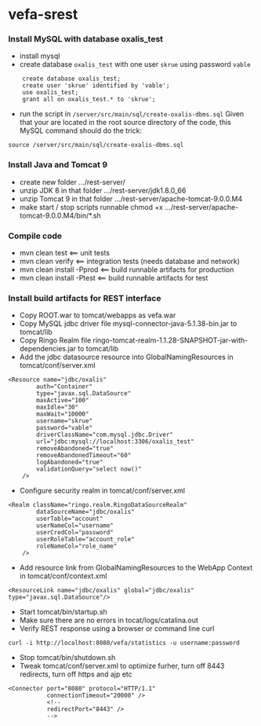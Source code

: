 # vefa-srest

### Install MySQL with database oxalis_test
- install mysql
- create database `oxalis_test` with one user `skrue` using password `vable`
````
    create database oxalis_test;
    create user 'skrue' identified by 'vable';
    use oxalis_test;
    grant all on oxalis_test.* to 'skrue';
````
- run the script in `/server/src/main/sql/create-oxalis-dbms.sql`
Given that your are located in the root source directory of the code, this
MySQL command should do the trick:
````
source /server/src/main/sql/create-oxalis-dbms.sql
````

### Install Java and Tomcat 9
- create new folder .../rest-server/
- unzip JDK 8 in that folder .../rest-server/jdk1.8.0_66
- unzip Tomcat 9 in that folder .../rest-server/apache-tomcat-9.0.0.M4
- make start / stop scripts runnable chmod +x .../rest-server/apache-tomcat-9.0.0.M4/bin/*.sh

### Compile code
- mvn clean test            <== unit tests
- mvn clean verify          <== integration tests (needs database and network)
- mvn clean install -Pprod  <== build runnable artifacts for production
- mvn clean install -Ptest  <== build runnable artifacts for test

### Install build artifacts for REST interface
- Copy ROOT.war to tomcat/webapps as vefa.war
- Copy MySQL jdbc driver file mysql-connector-java-5.1.38-bin.jar to tomcat/lib
- Copy Ringo Realm file ringo-tomcat-realm-1.1.28-SNAPSHOT-jar-with-dependencies.jar to tomcat/lib
- Add the jdbc datasource resource into GlobalNamingResources in tomcat/conf/server.xml
```
<Resource name="jdbc/oxalis"
        auth="Container"
        type="javax.sql.DataSource"
        maxActive="100"
        maxIdle="30"
        maxWait="10000"
        username="skrue"
        password="vable"
        driverClassName="com.mysql.jdbc.Driver"
        url="jdbc:mysql://localhost:3306/oxalis_test"
        removeAbandoned="true"
        removeAbandonedTimeout="60"
        logAbandoned="true"
        validationQuery="select now()"
    />
```
- Configure security realm in tomcat/conf/server.xml
```
<Realm className="ringo.realm.RingoDataSourceRealm"
        dataSourceName="jdbc/oxalis"
        userTable="account"
        userNameCol="username"
        userCredCol="password"
        userRoleTable="account_role"
        roleNameCol="role_name"
    />
```
- Add resource link from GlobalNamingResources to the WebApp Context in tomcat/conf/context.xml
```
<ResourceLink name="jdbc/oxalis" global="jdbc/oxalis" type="javax.sql.DataSource"/>
```
- Start tomcat/bin/startup.sh
- Make sure there are no errors in tocat/logs/catalina.out
- Verify REST response using a browser or command line curl
```
curl -i http://localhost:8080/vefa/statistics -u username:password
```
- Stop tomcat/bin/shutdown.sh
- Tweak tomcat/conf/server.xml to optimize furher,  turn off 8443 redirects, turn off https and ajp etc
 ```
 <Connector port="8080" protocol="HTTP/1.1"
            connectionTimeout="20000" />
            <!--
            redirectPort="8443" />
            -->
 ```

